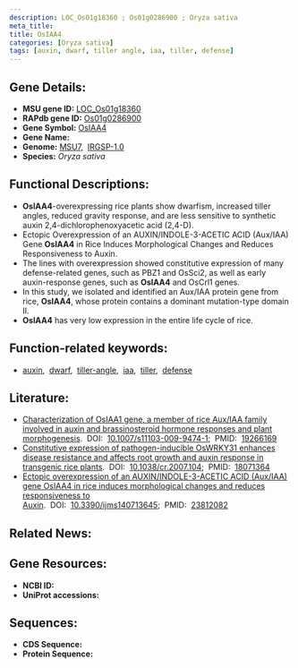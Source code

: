 ```yaml
---
description: LOC_Os01g18360 ; Os01g0286900 ; Oryza sativa
meta_title:
title: OsIAA4
categories: [Oryza sativa]
tags: [auxin, dwarf, tiller angle, iaa, tiller, defense]
---
```


## Gene Details:
- **MSU gene ID:** [LOC_Os01g18360](http://rice.uga.edu/cgi-bin/ORF_infopage.cgi?orf=LOC_Os01g18360)  
- **RAPdb gene ID:** [Os01g0286900](https://rapdb.dna.affrc.go.jp/locus/?name=Os01g0286900)  
- **Gene Symbol:** <u>OsIAA4</u>
- **Gene Name:**
- **Genome:**  [MSU7](http://rice.uga.edu/),&nbsp;&nbsp;[IRGSP-1.0](https://rapdb.dna.affrc.go.jp/download/irgsp1.html)
- **Species:** *Oryza sativa*

## Functional Descriptions:
   - **OsIAA4**-overexpressing rice plants show dwarfism, increased tiller angles, reduced gravity response, and are less sensitive to synthetic auxin 2,4-dichlorophenoxyacetic acid (2,4-D).
   - Ectopic Overexpression of an AUXIN/INDOLE-3-ACETIC ACID (Aux/IAA) Gene **OsIAA4** in Rice Induces Morphological Changes and Reduces Responsiveness to Auxin.
   - The lines with overexpression showed constitutive expression of many defense-related genes, such as PBZ1 and OsSci2, as well as early auxin-response genes, such as **OsIAA4** and OsCrl1 genes.
   - In this study, we isolated and identified an Aux/IAA protein gene from rice, **OsIAA4**, whose protein contains a dominant mutation-type domain II.
   - **OsIAA4** has very low expression in the entire life cycle of rice.

## Function-related keywords:
   - [auxin](/tags/auxin/),&nbsp;&nbsp;[dwarf](/tags/dwarf/),&nbsp;&nbsp;[tiller-angle](/tags/tiller-angle/),&nbsp;&nbsp;[iaa](/tags/iaa/),&nbsp;&nbsp;[tiller](/tags/tiller/),&nbsp;&nbsp;[defense](/tags/defense/)

## Literature:
   - [Characterization of OsIAA1 gene, a member of rice Aux/IAA family involved in auxin and brassinosteroid hormone responses and plant morphogenesis](https://www.doi.org/10.1007/s11103-009-9474-1).&nbsp;&nbsp;DOI:&nbsp;&nbsp;[10.1007/s11103-009-9474-1](https://www.doi.org/10.1007/s11103-009-9474-1);&nbsp;&nbsp;PMID:&nbsp;&nbsp;[19266169](https://pubmed.ncbi.nlm.nih.gov/19266169/)
   - [Constitutive expression of pathogen-inducible OsWRKY31 enhances disease resistance and affects root growth and auxin response in transgenic rice plants](https://www.doi.org/10.1038/cr.2007.104).&nbsp;&nbsp;DOI:&nbsp;&nbsp;[10.1038/cr.2007.104](https://www.doi.org/10.1038/cr.2007.104);&nbsp;&nbsp;PMID:&nbsp;&nbsp;[18071364](https://pubmed.ncbi.nlm.nih.gov/18071364/)
   - [Ectopic overexpression of an AUXIN/INDOLE-3-ACETIC ACID (Aux/IAA) gene OsIAA4 in rice induces morphological changes and reduces responsiveness to Auxin](https://www.doi.org/10.3390/ijms140713645).&nbsp;&nbsp;DOI:&nbsp;&nbsp;[10.3390/ijms140713645](https://www.doi.org/10.3390/ijms140713645);&nbsp;&nbsp;PMID:&nbsp;&nbsp;[23812082](https://pubmed.ncbi.nlm.nih.gov/23812082/)

## Related News:

## Gene Resources:
- **NCBI ID:**  []()
- **UniProt accessions:** [](https://www.uniprot.org/uniprotkb//entry)

## Sequences:
- **CDS Sequence:**
- **Protein Sequence:**
